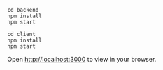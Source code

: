 
```
cd backend
npm install
npm start
```


```
cd client
npm install
npm start
```


Open [http://localhost:3000](http://localhost:3000) to view in your browser.
